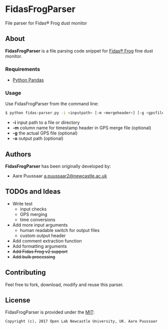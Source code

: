 # FidasFrogParser
File parser for Fidas® Frog dust monitor

## About

**FidasFrogParser** is a file parsing code snippet for [Fidas® Frog](https://www.palas.de/en/product/fidasfrog) fine dust monitor.

### Requirements

- [Python Pandas](https://pandas.pydata.org/pandas-docs/stable/install.html)

### Usage

Use FidasFrogParser from the command line:

``` sh
$ python fidas-parser.py -i <inputpath> [-m <mergeheader>] [-g <gpsfile>] -o <outputpath>'
```

- **-i** input path to a file or directory
- **-m** column name for timestamp header in GPS merge file (optional)
- **-g** the actual GPS file (optional)
- **-o** output path (optional)

## Authors
**FidasFrogParser** has been originally developed by:

* Aare Puussaar <a.puussaar2@newcastle.ac.uk>

## TODOs and Ideas

- Write test
	- input checks
	- GPS merging
	- time conversions
- Add more input arguments
	- human readable switch for output files
	- custom output header
- Add comment extraction function
- Add formatting arguments
- ~~Add Fidas Frog v2 support~~
- ~~Add bulk processing~~

## Contributing

Feel free to fork, download, modify and reuse this parser.

## License

FidasFrogParser is provided under the [MIT](https://github.com/aarepuu/fidasparser/blob/master/LICENSE):

	Copyright (c), 2017 Open Lab Newcastle University, UK. Aare Puussaar
